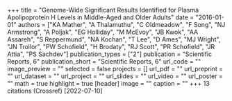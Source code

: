 +++
title = "Genome-Wide Significant Results Identified for Plasma Apolipoprotein H Levels in Middle-Aged and Older Adults"
date = "2016-01-01"
authors = ["KA Mather", "A Thalamuthu", "C Oldmeadow", "F Song", "NJ Armstrong", "A Poljak", "EG Holliday", "M McEvoy", "JB Kwok", "AA Assareh", "S Reppermund", "NA Kochan", "T Lee", "D Ames", "MJ Wright", "JN Trollor", "PW Schofield", "H Brodaty", "RJ Scott", "PR Schofield", "JR Attia", "PS Sachdev"]
publication_types = ["2"]
publication = "Scientific Reports, 6"
publication_short = "Scientific Reports, 6"
url_code = ""
image_preview = ""
selected = false
projects = []
url_pdf = ""
url_preprint = ""
url_dataset = ""
url_project = ""
url_slides = ""
url_video = ""
url_poster = ""
math = true
highlight = true
[header]
image = ""
caption = ""
+++
13 citations (Crossref) [2022-07-10]
